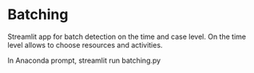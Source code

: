 # Batching
Streamlit app for batch detection on the time and case level.
On the time level allows to choose resources and activities.

In Anaconda prompt, streamlit run batching.py
